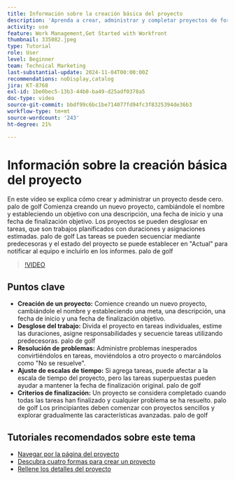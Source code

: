 ```yaml
---
title: Información sobre la creación básica del proyecto
description: 'Aprenda a crear, administrar y completar proyectos de forma eficaz, a gestionar problemas inesperados y a explorar sugerencias fáciles de usar para los principiantes con el fin de dominar las funciones esenciales de administración de proyectos. '
activity: use
feature: Work Management,Get Started with Workfront
thumbnail: 335082.jpeg
type: Tutorial
role: User
level: Beginner
team: Technical Marketing
last-substantial-update: 2024-11-04T00:00:00Z
recommendations: noDisplay,catalog
jira: KT-8768
exl-id: 1be0bec5-13b3-44b0-ba49-d25adf0378a5
doc-type: video
source-git-commit: bbdf99c6bc1be714077fd94fc3f8325394de36b3
workflow-type: tm+mt
source-wordcount: '243'
ht-degree: 21%

---
```


# Información sobre la creación básica del proyecto

En este vídeo se explica cómo crear y administrar un proyecto desde cero. palo de golf Comienza creando un nuevo proyecto, cambiándole el nombre y estableciendo un objetivo con una descripción, una fecha de inicio y una fecha de finalización objetivo. Los proyectos se pueden desglosar en tareas, que son trabajos planificados con duraciones y asignaciones estimadas. palo de golf Las tareas se pueden secuenciar mediante predecesoras y el estado del proyecto se puede establecer en &quot;Actual&quot; para notificar al equipo e incluirlo en los informes. palo de golf


>[!VIDEO](https://video.tv.adobe.com/v/3435899/?quality=12&learn=on&enablevpops=1&captions=spa)

## Puntos clave

* **Creación de un proyecto:** Comience creando un nuevo proyecto, cambiándole el nombre y estableciendo una meta, una descripción, una fecha de inicio y una fecha de finalización objetivo.
* **Desglose del trabajo:** Divida el proyecto en tareas individuales, estime las duraciones, asigne responsabilidades y secuencie tareas utilizando predecesoras. palo de golf
* **Resolución de problemas:** Administre problemas inesperados convirtiéndolos en tareas, moviéndolos a otro proyecto o marcándolos como &quot;No se resuelve&quot;.
* **Ajuste de escalas de tiempo:** Si agrega tareas, puede afectar a la escala de tiempo del proyecto, pero las tareas superpuestas pueden ayudar a mantener la fecha de finalización original. palo de golf
* **Criterios de finalización:** Un proyecto se considera completado cuando todas las tareas han finalizado y cualquier problema se ha resuelto. palo de golf Los principiantes deben comenzar con proyectos sencillos y explorar gradualmente las características avanzadas. palo de golf


## Tutoriales recomendados sobre este tema

* [Navegar por la página del proyecto](/help/manage-work/projects/navigate-the-project-page.md)
* [Descubra cuatro formas para crear un proyecto](/help/manage-work/projects/understand-other-ways-to-create-projects.md)
* [Rellene los detalles del proyecto](/help/manage-work/projects/fill-in-the-project-details.md)

